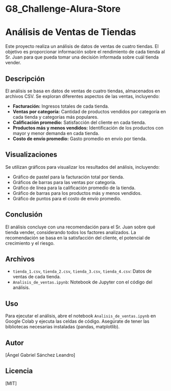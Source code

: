 # G8_Challenge-Alura-Store
# Análisis de Ventas de Tiendas

Este proyecto realiza un análisis de datos de ventas de cuatro tiendas. El objetivo es proporcionar información sobre el rendimiento de cada tienda al Sr. Juan para que pueda tomar una decisión informada sobre cuál tienda vender.

## Descripción

El análisis se basa en datos de ventas de cuatro tiendas, almacenados en archivos CSV. Se exploran diferentes aspectos de las ventas, incluyendo:

- **Facturación:** Ingresos totales de cada tienda.
- **Ventas por categoría:** Cantidad de productos vendidos por categoría en cada tienda y categorías más populares.
- **Calificación promedio:** Satisfacción del cliente en cada tienda.
- **Productos más y menos vendidos:** Identificación de los productos con mayor y menor demanda en cada tienda.
- **Costo de envío promedio:** Gasto promedio en envío por tienda.

## Visualizaciones

Se utilizan gráficos para visualizar los resultados del análisis, incluyendo:

- Gráfico de pastel para la facturación total por tienda.
- Gráficos de barras para las ventas por categoría.
- Gráfico de línea para la calificación promedio de la tienda.
- Gráfico de barras para los productos más y menos vendidos.
- Gráfico de puntos para el costo de envío promedio.

## Conclusión

El análisis concluye con una recomendación para el Sr. Juan sobre qué tienda vender, considerando todos los factores analizados. La recomendación se basa en la satisfacción del cliente, el potencial de crecimiento y el riesgo.

## Archivos

- `tienda_1.csv`, `tienda_2.csv`, `tienda_3.csv`, `tienda_4.csv`: Datos de ventas de cada tienda.
- `Analisis_de_ventas.ipynb`: Notebook de Jupyter con el código del análisis.

## Uso

Para ejecutar el análisis, abre el notebook `Analisis_de_ventas.ipynb` en Google Colab y ejecuta las celdas de código. Asegúrate de tener las bibliotecas necesarias instaladas (pandas, matplotlib).

## Autor

[Ángel Gabriel Sánchez Leandro]

## Licencia

[MIT]
